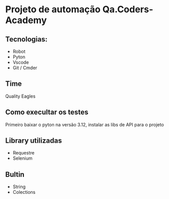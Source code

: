 <h1>Projeto de automação Qa.Coders-Academy</h1>

## Tecnologias:
- Robot
- Pyton
- Vscode
- Git / Cmder

## Time
Quality Eagles

## Como execultar os testes
Primeiro baixar o pyton na versão 3.12, instalar as libs de API para o projeto

## Library utilizadas
- Requestre
- Selenium

## Bultin
- String
- Colections